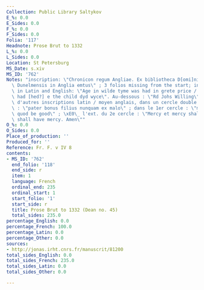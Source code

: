 ```yaml
---
Collection: Public Library Saltykov
E_%: 0.0
E_Sides: 0.0
F_%: 0.0
F_Sides: 0.0
Folia: '117'
Headnote: Prose Brut to 1332
L_%: 0.0
L_Sides: 0.0
Location: St Petersburg
MS_Date: s.xiv
MS_ID: '762'
Notes: "inscription: \"Chronicon regum Angliae. Ex bibliotheca D[omi]ni Buzzler episcopi\
  \ Dunelmensis in Anglia emtus\" ; 3 folios missing from the start; inscriptions\
  \ in Latin and English: \"Age in wilde tyme was had in grete price / And to a whore\
  \ had [hed?] e the child dyd wyce\". Au-dessous : \"Rd Johs Willing\". Plus bas,\
  \ d'autres inscriptions latin / moyen anglais, dans un cercle double ; au centre\
  \ : \"pater bonus filius nunquam ex malo\" ; dans le 1er cercle : \"mercyfull ys\
  \ quod be good\" ; \xE0\_ l'ext. du 2e cercle : \"Mercy et mercy shall my and he\
  \ shall have mercy. Amen\""
O_%: 0.0
O_Sides: 0.0
Place_of_production: ''
Produced_for: ''
Reference: Fr. F. v IV 8
contents:
- MS_ID: '762'
  end_folio: '118'
  end_side: r
  item: 1
  language: French
  ordinal_end: 235
  ordinal_start: 1
  start_folio: '1'
  start_side: r
  title: Prose Brut to 1332 (Dean no. 45)
  total_sides: 235.0
percentage_English: 0.0
percentage_French: 100.0
percentage_Latin: 0.0
percentage_Other: 0.0
sources:
- http://jonas.irht.cnrs.fr/manuscrit/81200
total_sides_English: 0.0
total_sides_French: 235.0
total_sides_Latin: 0.0
total_sides_Other: 0.0

---
```

